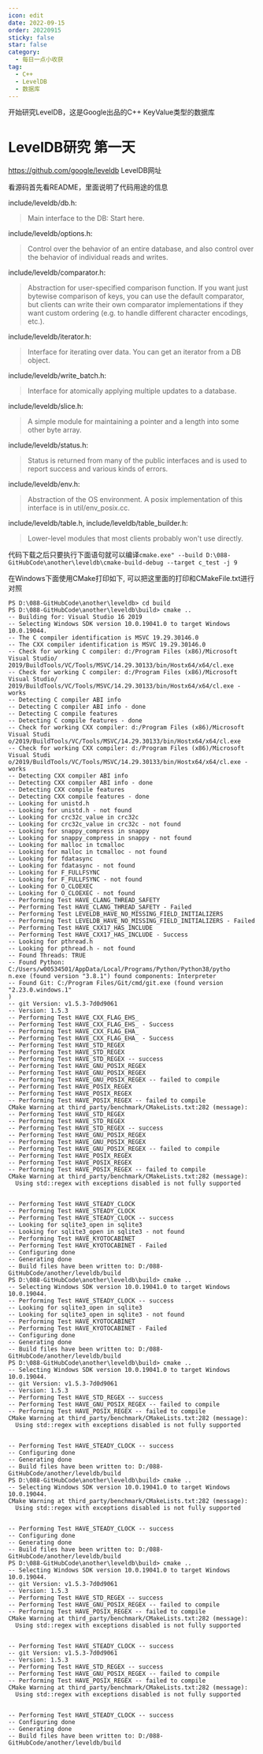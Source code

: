 ```yaml
---
icon: edit
date: 2022-09-15
order: 20220915
sticky: false
star: false
category:
  - 每日一点小收获
tag:
  - C++
  - LevelDB
  - 数据库
---
```


开始研究LevelDB，这是Google出品的C++ KeyValue类型的数据库

<!-- more -->

# LevelDB研究 第一天

https://github.com/google/leveldb
LevelDB网址

看源码首先看README，里面说明了代码用途的信息


include/leveldb/db.h: 
> Main interface to the DB: Start here.

include/leveldb/options.h: 
> Control over the behavior of an entire database, and also control over the behavior of individual reads and writes.

include/leveldb/comparator.h: 
> Abstraction for user-specified comparison function. If you want just bytewise comparison of keys, you can use the default comparator, but clients can write their own comparator implementations if they want custom ordering (e.g. to handle different character encodings, etc.).

include/leveldb/iterator.h: 
> Interface for iterating over data. You can get an iterator from a DB object.

include/leveldb/write_batch.h: 
> Interface for atomically applying multiple updates to a database.

include/leveldb/slice.h: 
> A simple module for maintaining a pointer and a length into some other byte array.

include/leveldb/status.h: 
> Status is returned from many of the public interfaces and is used to report success and various kinds of errors.

include/leveldb/env.h: 
> Abstraction of the OS environment. A posix implementation of this interface is in util/env_posix.cc.

include/leveldb/table.h, include/leveldb/table_builder.h: 
> Lower-level modules that most clients probably won't use directly.


代码下载之后只要执行下面语句就可以编译`cmake.exe" --build D:\088-GitHubCode\another\leveldb\cmake-build-debug --target c_test -j 9`


在Windows下面使用CMake打印如下, 可以把这里面的打印和CMakeFile.txt进行对照

```
PS D:\088-GitHubCode\another\leveldb> cd build
PS D:\088-GitHubCode\another\leveldb\build> cmake ..
-- Building for: Visual Studio 16 2019
-- Selecting Windows SDK version 10.0.19041.0 to target Windows 10.0.19044.
-- The C compiler identification is MSVC 19.29.30146.0
-- The CXX compiler identification is MSVC 19.29.30146.0
-- Check for working C compiler: d:/Program Files (x86)/Microsoft Visual Studio/
2019/BuildTools/VC/Tools/MSVC/14.29.30133/bin/Hostx64/x64/cl.exe
-- Check for working C compiler: d:/Program Files (x86)/Microsoft Visual Studio/
2019/BuildTools/VC/Tools/MSVC/14.29.30133/bin/Hostx64/x64/cl.exe - works        
-- Detecting C compiler ABI info
-- Detecting C compiler ABI info - done
-- Detecting C compile features
-- Detecting C compile features - done
-- Check for working CXX compiler: d:/Program Files (x86)/Microsoft Visual Studi
o/2019/BuildTools/VC/Tools/MSVC/14.29.30133/bin/Hostx64/x64/cl.exe
-- Check for working CXX compiler: d:/Program Files (x86)/Microsoft Visual Studi
o/2019/BuildTools/VC/Tools/MSVC/14.29.30133/bin/Hostx64/x64/cl.exe - works      
-- Detecting CXX compiler ABI info
-- Detecting CXX compiler ABI info - done
-- Detecting CXX compile features
-- Detecting CXX compile features - done
-- Looking for unistd.h
-- Looking for unistd.h - not found
-- Looking for crc32c_value in crc32c
-- Looking for crc32c_value in crc32c - not found
-- Looking for snappy_compress in snappy
-- Looking for snappy_compress in snappy - not found
-- Looking for malloc in tcmalloc
-- Looking for malloc in tcmalloc - not found
-- Looking for fdatasync
-- Looking for fdatasync - not found
-- Looking for F_FULLFSYNC
-- Looking for F_FULLFSYNC - not found
-- Looking for O_CLOEXEC
-- Looking for O_CLOEXEC - not found
-- Performing Test HAVE_CLANG_THREAD_SAFETY
-- Performing Test HAVE_CLANG_THREAD_SAFETY - Failed
-- Performing Test LEVELDB_HAVE_NO_MISSING_FIELD_INITIALIZERS
-- Performing Test LEVELDB_HAVE_NO_MISSING_FIELD_INITIALIZERS - Failed
-- Performing Test HAVE_CXX17_HAS_INCLUDE
-- Performing Test HAVE_CXX17_HAS_INCLUDE - Success
-- Looking for pthread.h
-- Looking for pthread.h - not found
-- Found Threads: TRUE  
-- Found Python: C:/Users/w00534501/AppData/Local/Programs/Python/Python38/pytho
n.exe (found version "3.8.1") found components: Interpreter
-- Found Git: C:/Program Files/Git/cmd/git.exe (found version "2.23.0.windows.1"
)
-- git Version: v1.5.3-7d0d9061
-- Version: 1.5.3
-- Performing Test HAVE_CXX_FLAG_EHS_
-- Performing Test HAVE_CXX_FLAG_EHS_ - Success
-- Performing Test HAVE_CXX_FLAG_EHA_
-- Performing Test HAVE_CXX_FLAG_EHA_ - Success
-- Performing Test HAVE_STD_REGEX
-- Performing Test HAVE_STD_REGEX
-- Performing Test HAVE_STD_REGEX -- success
-- Performing Test HAVE_GNU_POSIX_REGEX
-- Performing Test HAVE_GNU_POSIX_REGEX
-- Performing Test HAVE_GNU_POSIX_REGEX -- failed to compile
-- Performing Test HAVE_POSIX_REGEX
-- Performing Test HAVE_POSIX_REGEX
-- Performing Test HAVE_POSIX_REGEX -- failed to compile
CMake Warning at third_party/benchmark/CMakeLists.txt:282 (message):
-- Performing Test HAVE_STD_REGEX
-- Performing Test HAVE_STD_REGEX
-- Performing Test HAVE_STD_REGEX -- success
-- Performing Test HAVE_GNU_POSIX_REGEX
-- Performing Test HAVE_GNU_POSIX_REGEX
-- Performing Test HAVE_GNU_POSIX_REGEX -- failed to compile
-- Performing Test HAVE_POSIX_REGEX
-- Performing Test HAVE_POSIX_REGEX
-- Performing Test HAVE_POSIX_REGEX -- failed to compile
CMake Warning at third_party/benchmark/CMakeLists.txt:282 (message):
  Using std::regex with exceptions disabled is not fully supported


-- Performing Test HAVE_STEADY_CLOCK
-- Performing Test HAVE_STEADY_CLOCK
-- Performing Test HAVE_STEADY_CLOCK -- success
-- Looking for sqlite3_open in sqlite3
-- Looking for sqlite3_open in sqlite3 - not found
-- Performing Test HAVE_KYOTOCABINET
-- Performing Test HAVE_KYOTOCABINET - Failed
-- Configuring done
-- Generating done
-- Build files have been written to: D:/088-GitHubCode/another/leveldb/build    
PS D:\088-GitHubCode\another\leveldb\build> cmake ..
-- Selecting Windows SDK version 10.0.19041.0 to target Windows 10.0.19044.
-- Performing Test HAVE_STEADY_CLOCK -- success
-- Looking for sqlite3_open in sqlite3
-- Looking for sqlite3_open in sqlite3 - not found
-- Performing Test HAVE_KYOTOCABINET
-- Performing Test HAVE_KYOTOCABINET - Failed
-- Configuring done
-- Generating done
-- Build files have been written to: D:/088-GitHubCode/another/leveldb/build    
PS D:\088-GitHubCode\another\leveldb\build> cmake ..
-- Selecting Windows SDK version 10.0.19041.0 to target Windows 10.0.19044.     
-- git Version: v1.5.3-7d0d9061
-- Version: 1.5.3
-- Performing Test HAVE_STD_REGEX -- success
-- Performing Test HAVE_GNU_POSIX_REGEX -- failed to compile
-- Performing Test HAVE_POSIX_REGEX -- failed to compile
CMake Warning at third_party/benchmark/CMakeLists.txt:282 (message):
  Using std::regex with exceptions disabled is not fully supported


-- Performing Test HAVE_STEADY_CLOCK -- success
-- Configuring done
-- Generating done
-- Build files have been written to: D:/088-GitHubCode/another/leveldb/build    
PS D:\088-GitHubCode\another\leveldb\build> cmake ..
-- Selecting Windows SDK version 10.0.19041.0 to target Windows 10.0.19044.
CMake Warning at third_party/benchmark/CMakeLists.txt:282 (message):
  Using std::regex with exceptions disabled is not fully supported


-- Performing Test HAVE_STEADY_CLOCK -- success
-- Configuring done
-- Generating done
-- Build files have been written to: D:/088-GitHubCode/another/leveldb/build    
PS D:\088-GitHubCode\another\leveldb\build> cmake ..
-- Selecting Windows SDK version 10.0.19041.0 to target Windows 10.0.19044.     
-- git Version: v1.5.3-7d0d9061
-- Version: 1.5.3
-- Performing Test HAVE_STD_REGEX -- success
-- Performing Test HAVE_GNU_POSIX_REGEX -- failed to compile
-- Performing Test HAVE_POSIX_REGEX -- failed to compile
CMake Warning at third_party/benchmark/CMakeLists.txt:282 (message):
  Using std::regex with exceptions disabled is not fully supported


-- Performing Test HAVE_STEADY_CLOCK -- success
-- git Version: v1.5.3-7d0d9061
-- Version: 1.5.3
-- Performing Test HAVE_STD_REGEX -- success
-- Performing Test HAVE_GNU_POSIX_REGEX -- failed to compile
-- Performing Test HAVE_POSIX_REGEX -- failed to compile
CMake Warning at third_party/benchmark/CMakeLists.txt:282 (message):
  Using std::regex with exceptions disabled is not fully supported


-- Performing Test HAVE_STEADY_CLOCK -- success
-- Configuring done
-- Generating done
-- Build files have been written to: D:/088-GitHubCode/another/leveldb/build    
```